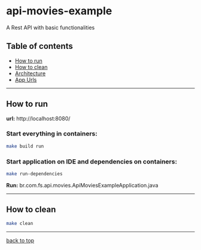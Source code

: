 # api-movies-example

A Rest API with basic functionalities

## Table of contents

- [How to run](#how-to-run)
- [How to clean](#how-to-clean)
- [Architecture](doc/architecture.md)
- [App Urls](doc/urls.md)

---

## How to run

**url:** http://localhost:8080/

### Start everything in containers:

```sh
make build run
```

### Start application on IDE and dependencies on containers:

```sh
make run-dependencies
```

**Run:** br.com.fs.api.movies.ApiMoviesExampleApplication.java

---

## How to clean

```sh
make clean
```

---

[back to top](#api-movies-example)
